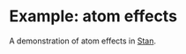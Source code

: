 # Example: atom effects

A demonstration of atom effects in [Stan](https://github.com/rkrupinski/stan).
